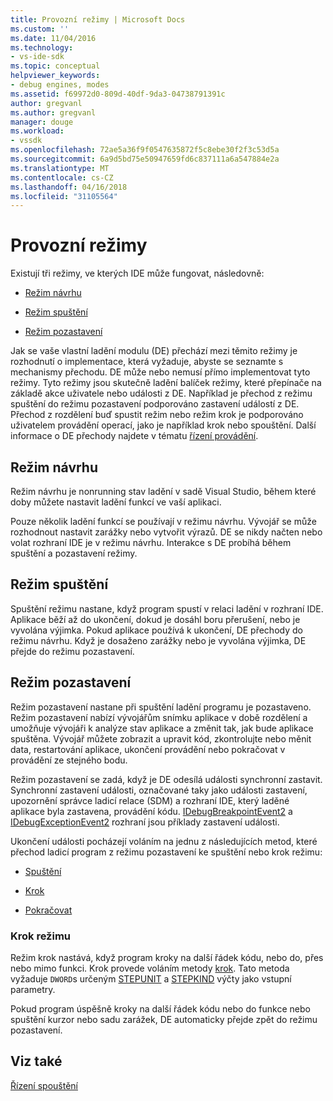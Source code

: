 ```yaml
---
title: Provozní režimy | Microsoft Docs
ms.custom: ''
ms.date: 11/04/2016
ms.technology:
- vs-ide-sdk
ms.topic: conceptual
helpviewer_keywords:
- debug engines, modes
ms.assetid: f69972d0-809d-40df-9da3-04738791391c
author: gregvanl
ms.author: gregvanl
manager: douge
ms.workload:
- vssdk
ms.openlocfilehash: 72ae5a36f9f0547635872f5c8ebe30f2f3c53d5a
ms.sourcegitcommit: 6a9d5bd75e50947659fd6c837111a6a547884e2a
ms.translationtype: MT
ms.contentlocale: cs-CZ
ms.lasthandoff: 04/16/2018
ms.locfileid: "31105564"
---
```

# <a name="operational-modes"></a>Provozní režimy
Existují tři režimy, ve kterých IDE může fungovat, následovně:  
  
-   [Režim návrhu](#vsconoperationalmodesanchor1)  
  
-   [Režim spuštění](#vsconoperationalmodesanchor2)  
  
-   [Režim pozastavení](#vsconoperationalmodesanchor3)  
  
 Jak se vaše vlastní ladění modulu (DE) přechází mezi těmito režimy je rozhodnutí o implementace, která vyžaduje, abyste se seznamte s mechanismy přechodu. DE může nebo nemusí přímo implementovat tyto režimy. Tyto režimy jsou skutečně ladění balíček režimy, které přepínače na základě akce uživatele nebo události z DE. Například je přechod z režimu spuštění do režimu pozastavení podporováno zastavení událostí z DE. Přechod z rozdělení buď spustit režim nebo režim krok je podporováno uživatelem provádění operací, jako je například krok nebo spouštění. Další informace o DE přechody najdete v tématu [řízení provádění](../../extensibility/debugger/control-of-execution.md).  
  
##  <a name="vsconoperationalmodesanchor1"></a> Režim návrhu  
 Režim návrhu je nonrunning stav ladění v sadě Visual Studio, během které doby můžete nastavit ladění funkcí ve vaší aplikaci.  
  
 Pouze několik ladění funkcí se používají v režimu návrhu. Vývojář se může rozhodnout nastavit zarážky nebo vytvořit výrazů. DE se nikdy načten nebo volat rozhraní IDE je v režimu návrhu. Interakce s DE probíhá během spuštění a pozastavení režimy.  
  
##  <a name="vsconoperationalmodesanchor2"></a> Režim spuštění  
 Spuštění režimu nastane, když program spustí v relaci ladění v rozhraní IDE. Aplikace běží až do ukončení, dokud je dosáhl boru přerušení, nebo je vyvolána výjimka. Pokud aplikace používá k ukončení, DE přechody do režimu návrhu. Když je dosaženo zarážky nebo je vyvolána výjimka, DE přejde do režimu pozastavení.  
  
##  <a name="vsconoperationalmodesanchor3"></a> Režim pozastavení  
 Režim pozastavení nastane při spuštění ladění programu je pozastaveno. Režim pozastavení nabízí vývojářům snímku aplikace v době rozdělení a umožňuje vývojáři k analýze stav aplikace a změnit tak, jak bude aplikace spuštěna. Vývojář můžete zobrazit a upravit kód, zkontrolujte nebo měnit data, restartování aplikace, ukončení provádění nebo pokračovat v provádění ze stejného bodu.  
  
 Režim pozastavení se zadá, když je DE odesílá události synchronní zastavit. Synchronní zastavení události, označované taky jako události zastavení, upozornění správce ladicí relace (SDM) a rozhraní IDE, který laděné aplikace byla zastavena, provádění kódu. [IDebugBreakpointEvent2](../../extensibility/debugger/reference/idebugbreakpointevent2.md) a [IDebugExceptionEvent2](../../extensibility/debugger/reference/idebugexceptionevent2.md) rozhraní jsou příklady zastavení události.  
  
 Ukončení události pocházejí voláním na jednu z následujících metod, které přechod ladicí program z režimu pozastavení ke spuštění nebo krok režimu:  
  
-   [Spuštění](../../extensibility/debugger/reference/idebugprocess3-execute.md)  
  
-   [Krok](../../extensibility/debugger/reference/idebugprocess3-step.md)  
  
-   [Pokračovat](../../extensibility/debugger/reference/idebugprocess3-continue.md)  
  
###  <a name="vsconoperationalmodesanchor4"></a> Krok režimu  
 Režim krok nastává, když program kroky na další řádek kódu, nebo do, přes nebo mimo funkci. Krok provede voláním metody [krok](../../extensibility/debugger/reference/idebugprocess3-step.md). Tato metoda vyžaduje `DWORD`s určeným [STEPUNIT](../../extensibility/debugger/reference/stepunit.md) a [STEPKIND](../../extensibility/debugger/reference/stepkind.md) výčty jako vstupní parametry.  
  
 Pokud program úspěšně kroky na další řádek kódu nebo do funkce nebo spuštění kurzor nebo sadu zarážek, DE automaticky přejde zpět do režimu pozastavení.  
  
## <a name="see-also"></a>Viz také  
 [Řízení spouštění](../../extensibility/debugger/control-of-execution.md)